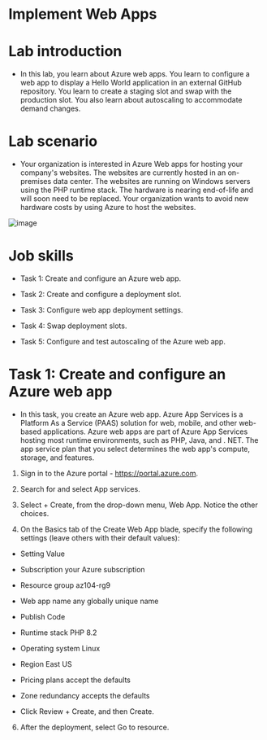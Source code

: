 # Implement Web Apps

# Lab introduction

- In this lab, you learn about Azure web apps. You learn to configure a web app to display a Hello World application in an external GitHub repository. You learn to create a staging slot and swap with the production slot. You also learn about autoscaling to accommodate demand changes.

# Lab scenario

- Your organization is interested in Azure Web apps for hosting your company's websites. The websites are currently hosted in an on-premises data center. The websites are running on Windows servers using the PHP runtime stack. The hardware is nearing end-of-life and will soon need to be replaced. Your organization wants to avoid new hardware costs by using Azure to host the websites.

![image](https://github.com/ankitnewjobs/Azure-Practices-Examples/assets/154872782/1371e0ac-60e4-46d6-b0c2-8cf0821787bf)

# Job skills

- Task 1: Create and configure an Azure web app.

- Task 2: Create and configure a deployment slot.

- Task 3: Configure web app deployment settings.

- Task 4: Swap deployment slots.

- Task 5: Configure and test autoscaling of the Azure web app.

# Task 1: Create and configure an Azure web app

- In this task, you create an Azure web app. Azure App Services is a Platform As a Service (PAAS) solution for web, mobile, and other web-based applications. Azure web apps are part of Azure App Services hosting most runtime environments, such as PHP, Java, and . NET. The app service plan that you select determines the web app's compute, storage, and features.

1. Sign in to the Azure portal - https://portal.azure.com.

2. Search for and select App services.

3. Select + Create, from the drop-down menu, Web App. Notice the other choices.

4. On the Basics tab of the Create Web App blade, specify the following settings (leave others with their default values):

- Setting	Value

- Subscription	your Azure subscription

- Resource group	az104-rg9 

- Web app name	any globally unique name

- Publish	Code

- Runtime stack	PHP 8.2

- Operating system	Linux

- Region	East US

- Pricing plans	accept the defaults

- Zone redundancy	accepts the defaults

- Click Review + Create, and then Create.

6. After the deployment, select Go to resource.
